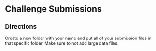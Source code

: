 # Challenge Submissions

## Directions

Create a new folder with your name and put all of your submission files in that specific folder. Make sure to not add large data files.

